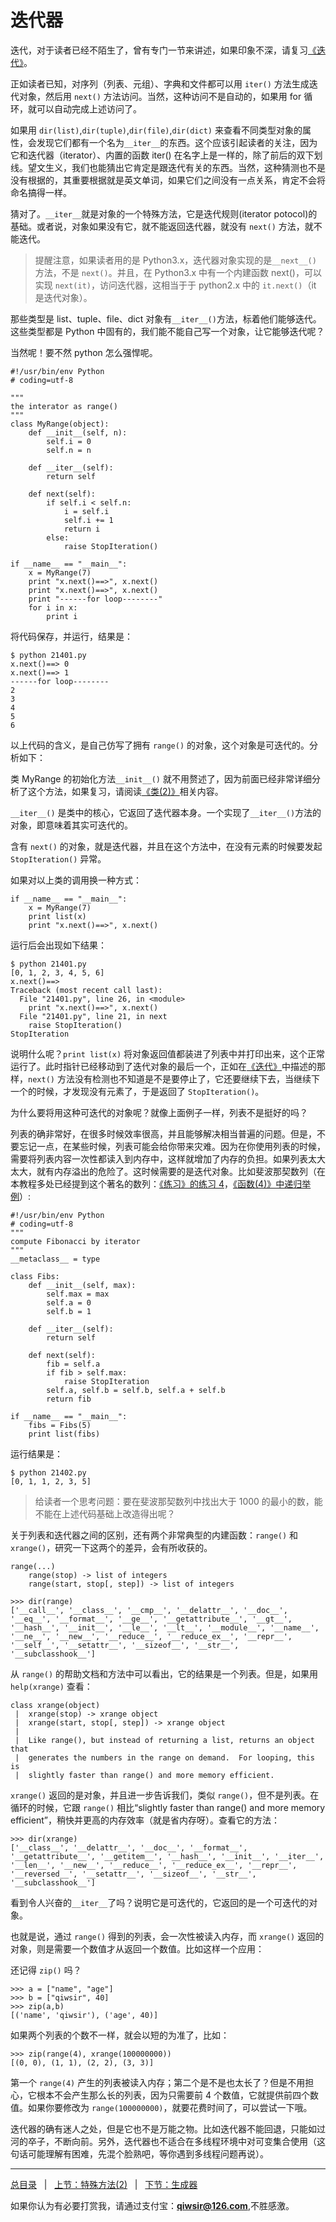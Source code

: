 # 迭代器

迭代，对于读者已经不陌生了，曾有专门一节来讲述，如果印象不深，请复习[《迭代》](./128.md)。

正如读者已知，对序列（列表、元组）、字典和文件都可以用 `iter()` 方法生成迭代对象，然后用 `next()` 方法访问。当然，这种访问不是自动的，如果用 for 循环，就可以自动完成上述访问了。

如果用 `dir(list)`,`dir(tuple)`,`dir(file)`,`dir(dict)` 来查看不同类型对象的属性，会发现它们都有一个名为`__iter__`的东西。这个应该引起读者的关注，因为它和迭代器（iterator）、内置的函数 iter() 在名字上是一样的，除了前后的双下划线。望文生义，我们也能猜出它肯定是跟迭代有关的东西。当然，这种猜测也不是没有根据的，其重要根据就是英文单词，如果它们之间没有一点关系，肯定不会将命名搞得一样。

猜对了。`__iter__`就是对象的一个特殊方法，它是迭代规则(iterator potocol)的基础。或者说，对象如果没有它，就不能返回迭代器，就没有 `next()` 方法，就不能迭代。

>提醒注意，如果读者用的是 Python3.x，迭代器对象实现的是`__next__()` 方法，不是 `next()`。并且，在 Python3.x 中有一个内建函数 next()，可以实现 `next(it)`，访问迭代器，这相当于于 python2.x 中的 `it.next()`（it 是迭代对象）。

那些类型是 list、tuple、file、dict 对象有`__iter__()`方法，标着他们能够迭代。这些类型都是 Python 中固有的，我们能不能自己写一个对象，让它能够迭代呢？

当然呢！要不然 python 怎么强悍呢。

    #!/usr/bin/env Python
    # coding=utf-8

    """
    the interator as range()
    """
    class MyRange(object):
        def __init__(self, n):
            self.i = 0
            self.n = n

        def __iter__(self):
            return self

        def next(self):
            if self.i < self.n:
                i = self.i
                self.i += 1
                return i
            else:
                raise StopIteration()

    if __name__ == "__main__":
        x = MyRange(7)
        print "x.next()==>", x.next()
        print "x.next()==>", x.next()
        print "------for loop--------"
        for i in x:
            print i

将代码保存，并运行，结果是：

    $ python 21401.py 
    x.next()==> 0
    x.next()==> 1
    ------for loop--------
    2
    3
    4
    5
    6

以上代码的含义，是自己仿写了拥有 `range()` 的对象，这个对象是可迭代的。分析如下：

类 MyRange 的初始化方法`__init__()` 就不用赘述了，因为前面已经非常详细分析了这个方法，如果复习，请阅读[《类(2)》](./207md)相关内容。

`__iter__()` 是类中的核心，它返回了迭代器本身。一个实现了`__iter__()`方法的对象，即意味着其实可迭代的。

含有 `next()` 的对象，就是迭代器，并且在这个方法中，在没有元素的时候要发起 `StopIteration()` 异常。

如果对以上类的调用换一种方式：

    if __name__ == "__main__":
        x = MyRange(7)
        print list(x)
        print "x.next()==>", x.next()

运行后会出现如下结果：

    $ python 21401.py 
    [0, 1, 2, 3, 4, 5, 6]
    x.next()==>
    Traceback (most recent call last):
      File "21401.py", line 26, in <module>
        print "x.next()==>", x.next()
      File "21401.py", line 21, in next
        raise StopIteration()
    StopIteration

说明什么呢？`print list(x)` 将对象返回值都装进了列表中并打印出来，这个正常运行了。此时指针已经移动到了迭代对象的最后一个，正如在[《迭代》](./128.md)中描述的那样，`next()` 方法没有检测也不知道是不是要停止了，它还要继续下去，当继续下一个的时候，才发现没有元素了，于是返回了 `StopIteration()`。

为什么要将用这种可迭代的对象呢？就像上面例子一样，列表不是挺好的吗？

列表的确非常好，在很多时候效率很高，并且能够解决相当普遍的问题。但是，不要忘记一点，在某些时候，列表可能会给你带来灾难。因为在你使用列表的时候，需要将列表内容一次性都读入到内存中，这样就增加了内存的负担。如果列表太大太大，就有内存溢出的危险了。这时候需要的是迭代对象。比如斐波那契数列（在本教程多处已经提到这个著名的数列：[《练习》的练习 4](./129.md)，[《函数(4)》中递归举例](./204.md)）:

    #!/usr/bin/env Python
    # coding=utf-8
    """
    compute Fibonacci by iterator
    """
    __metaclass__ = type

    class Fibs:
        def __init__(self, max):
            self.max = max
            self.a = 0
            self.b = 1

        def __iter__(self):
            return self

        def next(self):
            fib = self.a
            if fib > self.max:
                raise StopIteration
            self.a, self.b = self.b, self.a + self.b
            return fib

    if __name__ == "__main__":
        fibs = Fibs(5)
        print list(fibs)

运行结果是：

    $ python 21402.py 
    [0, 1, 1, 2, 3, 5]

>给读者一个思考问题：要在斐波那契数列中找出大于 1000 的最小的数，能不能在上述代码基础上改造得出呢？

关于列表和迭代器之间的区别，还有两个非常典型的内建函数：`range()` 和 `xrange()`，研究一下这两个的差异，会有所收获的。

    range(...)
        range(stop) -> list of integers
        range(start, stop[, step]) -> list of integers

    >>> dir(range)
    ['__call__', '__class__', '__cmp__', '__delattr__', '__doc__', '__eq__', '__format__', '__ge__', '__getattribute__', '__gt__', '__hash__', '__init__', '__le__', '__lt__', '__module__', '__name__', '__ne__', '__new__', '__reduce__', '__reduce_ex__', '__repr__', '__self__', '__setattr__', '__sizeof__', '__str__', '__subclasshook__']

从 `range()` 的帮助文档和方法中可以看出，它的结果是一个列表。但是，如果用 `help(xrange)` 查看：

    class xrange(object)
     |  xrange(stop) -> xrange object
     |  xrange(start, stop[, step]) -> xrange object
     |  
     |  Like range(), but instead of returning a list, returns an object that
     |  generates the numbers in the range on demand.  For looping, this is 
     |  slightly faster than range() and more memory efficient.

`xrange()` 返回的是对象，并且进一步告诉我们，类似 `range()`，但不是列表。在循环的时候，它跟 `range()` 相比“slightly faster than range() and more memory efficient”，稍快并更高的内存效率（就是省内存呀）。查看它的方法：

    >>> dir(xrange)
    ['__class__', '__delattr__', '__doc__', '__format__', '__getattribute__', '__getitem__', '__hash__', '__init__', '__iter__', '__len__', '__new__', '__reduce__', '__reduce_ex__', '__repr__', '__reversed__', '__setattr__', '__sizeof__', '__str__', '__subclasshook__']

看到令人兴奋的`__iter__`了吗？说明它是可迭代的，它返回的是一个可迭代的对象。

也就是说，通过 `range()` 得到的列表，会一次性被读入内存，而 `xrange()` 返回的对象，则是需要一个数值才从返回一个数值。比如这样一个应用：

还记得 `zip()` 吗？

    >>> a = ["name", "age"]
    >>> b = ["qiwsir", 40]
    >>> zip(a,b)
    [('name', 'qiwsir'), ('age', 40)]

如果两个列表的个数不一样，就会以短的为准了，比如：

    >>> zip(range(4), xrange(100000000))
    [(0, 0), (1, 1), (2, 2), (3, 3)]

第一个 `range(4)` 产生的列表被读入内存；第二个是不是也太长了？但是不用担心，它根本不会产生那么长的列表，因为只需要前 4 个数值，它就提供前四个数值。如果你要修改为 `range(100000000)`，就要花费时间了，可以尝试一下哦。

迭代器的确有迷人之处，但是它也不是万能之物。比如迭代器不能回退，只能如过河的卒子，不断向前。另外，迭代器也不适合在多线程环境中对可变集合使用（这句话可能理解有困难，先混个脸熟吧，等你遇到多线程问题再说）。

------

[总目录](./index.md)&nbsp;&nbsp;&nbsp;|&nbsp;&nbsp;&nbsp;[上节：特殊方法(2)](./213.md)&nbsp;&nbsp;&nbsp;|&nbsp;&nbsp;&nbsp;[下节：生成器](./215.md)

如果你认为有必要打赏我，请通过支付宝：**qiwsir@126.com**,不胜感激。
